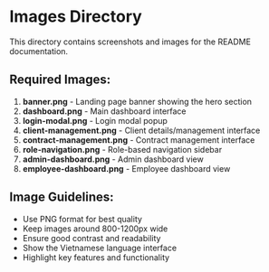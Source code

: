 # Images Directory

This directory contains screenshots and images for the README documentation.

## Required Images:

1. **banner.png** - Landing page banner showing the hero section
2. **dashboard.png** - Main dashboard interface
3. **login-modal.png** - Login modal popup
4. **client-management.png** - Client details/management interface
5. **contract-management.png** - Contract management interface
6. **role-navigation.png** - Role-based navigation sidebar
7. **admin-dashboard.png** - Admin dashboard view
8. **employee-dashboard.png** - Employee dashboard view

## Image Guidelines:
- Use PNG format for best quality
- Keep images around 800-1200px wide
- Ensure good contrast and readability
- Show the Vietnamese language interface
- Highlight key features and functionality
